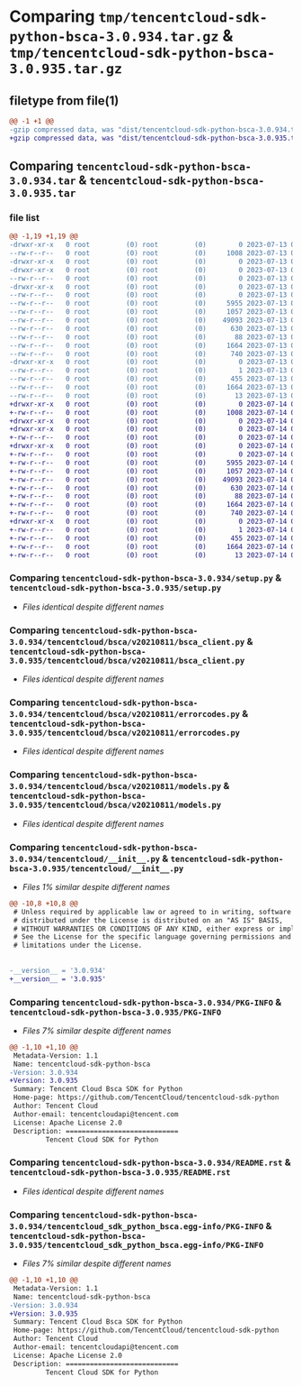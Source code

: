 # Comparing `tmp/tencentcloud-sdk-python-bsca-3.0.934.tar.gz` & `tmp/tencentcloud-sdk-python-bsca-3.0.935.tar.gz`

## filetype from file(1)

```diff
@@ -1 +1 @@
-gzip compressed data, was "dist/tencentcloud-sdk-python-bsca-3.0.934.tar", last modified: Thu Jul 13 00:16:28 2023, max compression
+gzip compressed data, was "dist/tencentcloud-sdk-python-bsca-3.0.935.tar", last modified: Fri Jul 14 00:18:06 2023, max compression
```

## Comparing `tencentcloud-sdk-python-bsca-3.0.934.tar` & `tencentcloud-sdk-python-bsca-3.0.935.tar`

### file list

```diff
@@ -1,19 +1,19 @@
-drwxr-xr-x   0 root         (0) root         (0)        0 2023-07-13 00:16:28.000000 tencentcloud-sdk-python-bsca-3.0.934/
--rw-r--r--   0 root         (0) root         (0)     1008 2023-07-13 00:16:27.000000 tencentcloud-sdk-python-bsca-3.0.934/setup.py
-drwxr-xr-x   0 root         (0) root         (0)        0 2023-07-13 00:16:28.000000 tencentcloud-sdk-python-bsca-3.0.934/tencentcloud/
-drwxr-xr-x   0 root         (0) root         (0)        0 2023-07-13 00:16:28.000000 tencentcloud-sdk-python-bsca-3.0.934/tencentcloud/bsca/
--rw-r--r--   0 root         (0) root         (0)        0 2023-07-13 00:16:27.000000 tencentcloud-sdk-python-bsca-3.0.934/tencentcloud/bsca/__init__.py
-drwxr-xr-x   0 root         (0) root         (0)        0 2023-07-13 00:16:28.000000 tencentcloud-sdk-python-bsca-3.0.934/tencentcloud/bsca/v20210811/
--rw-r--r--   0 root         (0) root         (0)        0 2023-07-13 00:16:27.000000 tencentcloud-sdk-python-bsca-3.0.934/tencentcloud/bsca/v20210811/__init__.py
--rw-r--r--   0 root         (0) root         (0)     5955 2023-07-13 00:16:27.000000 tencentcloud-sdk-python-bsca-3.0.934/tencentcloud/bsca/v20210811/bsca_client.py
--rw-r--r--   0 root         (0) root         (0)     1057 2023-07-13 00:16:27.000000 tencentcloud-sdk-python-bsca-3.0.934/tencentcloud/bsca/v20210811/errorcodes.py
--rw-r--r--   0 root         (0) root         (0)    49093 2023-07-13 00:16:27.000000 tencentcloud-sdk-python-bsca-3.0.934/tencentcloud/bsca/v20210811/models.py
--rw-r--r--   0 root         (0) root         (0)      630 2023-07-13 00:16:27.000000 tencentcloud-sdk-python-bsca-3.0.934/tencentcloud/__init__.py
--rw-r--r--   0 root         (0) root         (0)       88 2023-07-13 00:16:28.000000 tencentcloud-sdk-python-bsca-3.0.934/setup.cfg
--rw-r--r--   0 root         (0) root         (0)     1664 2023-07-13 00:16:28.000000 tencentcloud-sdk-python-bsca-3.0.934/PKG-INFO
--rw-r--r--   0 root         (0) root         (0)      740 2023-07-13 00:16:27.000000 tencentcloud-sdk-python-bsca-3.0.934/README.rst
-drwxr-xr-x   0 root         (0) root         (0)        0 2023-07-13 00:16:28.000000 tencentcloud-sdk-python-bsca-3.0.934/tencentcloud_sdk_python_bsca.egg-info/
--rw-r--r--   0 root         (0) root         (0)        1 2023-07-13 00:16:28.000000 tencentcloud-sdk-python-bsca-3.0.934/tencentcloud_sdk_python_bsca.egg-info/dependency_links.txt
--rw-r--r--   0 root         (0) root         (0)      455 2023-07-13 00:16:28.000000 tencentcloud-sdk-python-bsca-3.0.934/tencentcloud_sdk_python_bsca.egg-info/SOURCES.txt
--rw-r--r--   0 root         (0) root         (0)     1664 2023-07-13 00:16:28.000000 tencentcloud-sdk-python-bsca-3.0.934/tencentcloud_sdk_python_bsca.egg-info/PKG-INFO
--rw-r--r--   0 root         (0) root         (0)       13 2023-07-13 00:16:28.000000 tencentcloud-sdk-python-bsca-3.0.934/tencentcloud_sdk_python_bsca.egg-info/top_level.txt
+drwxr-xr-x   0 root         (0) root         (0)        0 2023-07-14 00:18:06.000000 tencentcloud-sdk-python-bsca-3.0.935/
+-rw-r--r--   0 root         (0) root         (0)     1008 2023-07-14 00:18:06.000000 tencentcloud-sdk-python-bsca-3.0.935/setup.py
+drwxr-xr-x   0 root         (0) root         (0)        0 2023-07-14 00:18:06.000000 tencentcloud-sdk-python-bsca-3.0.935/tencentcloud/
+drwxr-xr-x   0 root         (0) root         (0)        0 2023-07-14 00:18:06.000000 tencentcloud-sdk-python-bsca-3.0.935/tencentcloud/bsca/
+-rw-r--r--   0 root         (0) root         (0)        0 2023-07-14 00:18:06.000000 tencentcloud-sdk-python-bsca-3.0.935/tencentcloud/bsca/__init__.py
+drwxr-xr-x   0 root         (0) root         (0)        0 2023-07-14 00:18:06.000000 tencentcloud-sdk-python-bsca-3.0.935/tencentcloud/bsca/v20210811/
+-rw-r--r--   0 root         (0) root         (0)        0 2023-07-14 00:18:06.000000 tencentcloud-sdk-python-bsca-3.0.935/tencentcloud/bsca/v20210811/__init__.py
+-rw-r--r--   0 root         (0) root         (0)     5955 2023-07-14 00:18:06.000000 tencentcloud-sdk-python-bsca-3.0.935/tencentcloud/bsca/v20210811/bsca_client.py
+-rw-r--r--   0 root         (0) root         (0)     1057 2023-07-14 00:18:06.000000 tencentcloud-sdk-python-bsca-3.0.935/tencentcloud/bsca/v20210811/errorcodes.py
+-rw-r--r--   0 root         (0) root         (0)    49093 2023-07-14 00:18:06.000000 tencentcloud-sdk-python-bsca-3.0.935/tencentcloud/bsca/v20210811/models.py
+-rw-r--r--   0 root         (0) root         (0)      630 2023-07-14 00:18:06.000000 tencentcloud-sdk-python-bsca-3.0.935/tencentcloud/__init__.py
+-rw-r--r--   0 root         (0) root         (0)       88 2023-07-14 00:18:06.000000 tencentcloud-sdk-python-bsca-3.0.935/setup.cfg
+-rw-r--r--   0 root         (0) root         (0)     1664 2023-07-14 00:18:06.000000 tencentcloud-sdk-python-bsca-3.0.935/PKG-INFO
+-rw-r--r--   0 root         (0) root         (0)      740 2023-07-14 00:18:06.000000 tencentcloud-sdk-python-bsca-3.0.935/README.rst
+drwxr-xr-x   0 root         (0) root         (0)        0 2023-07-14 00:18:06.000000 tencentcloud-sdk-python-bsca-3.0.935/tencentcloud_sdk_python_bsca.egg-info/
+-rw-r--r--   0 root         (0) root         (0)        1 2023-07-14 00:18:06.000000 tencentcloud-sdk-python-bsca-3.0.935/tencentcloud_sdk_python_bsca.egg-info/dependency_links.txt
+-rw-r--r--   0 root         (0) root         (0)      455 2023-07-14 00:18:06.000000 tencentcloud-sdk-python-bsca-3.0.935/tencentcloud_sdk_python_bsca.egg-info/SOURCES.txt
+-rw-r--r--   0 root         (0) root         (0)     1664 2023-07-14 00:18:06.000000 tencentcloud-sdk-python-bsca-3.0.935/tencentcloud_sdk_python_bsca.egg-info/PKG-INFO
+-rw-r--r--   0 root         (0) root         (0)       13 2023-07-14 00:18:06.000000 tencentcloud-sdk-python-bsca-3.0.935/tencentcloud_sdk_python_bsca.egg-info/top_level.txt
```

### Comparing `tencentcloud-sdk-python-bsca-3.0.934/setup.py` & `tencentcloud-sdk-python-bsca-3.0.935/setup.py`

 * *Files identical despite different names*

### Comparing `tencentcloud-sdk-python-bsca-3.0.934/tencentcloud/bsca/v20210811/bsca_client.py` & `tencentcloud-sdk-python-bsca-3.0.935/tencentcloud/bsca/v20210811/bsca_client.py`

 * *Files identical despite different names*

### Comparing `tencentcloud-sdk-python-bsca-3.0.934/tencentcloud/bsca/v20210811/errorcodes.py` & `tencentcloud-sdk-python-bsca-3.0.935/tencentcloud/bsca/v20210811/errorcodes.py`

 * *Files identical despite different names*

### Comparing `tencentcloud-sdk-python-bsca-3.0.934/tencentcloud/bsca/v20210811/models.py` & `tencentcloud-sdk-python-bsca-3.0.935/tencentcloud/bsca/v20210811/models.py`

 * *Files identical despite different names*

### Comparing `tencentcloud-sdk-python-bsca-3.0.934/tencentcloud/__init__.py` & `tencentcloud-sdk-python-bsca-3.0.935/tencentcloud/__init__.py`

 * *Files 1% similar despite different names*

```diff
@@ -10,8 +10,8 @@
 # Unless required by applicable law or agreed to in writing, software
 # distributed under the License is distributed on an "AS IS" BASIS,
 # WITHOUT WARRANTIES OR CONDITIONS OF ANY KIND, either express or implied.
 # See the License for the specific language governing permissions and
 # limitations under the License.
 
 
-__version__ = '3.0.934'
+__version__ = '3.0.935'
```

### Comparing `tencentcloud-sdk-python-bsca-3.0.934/PKG-INFO` & `tencentcloud-sdk-python-bsca-3.0.935/PKG-INFO`

 * *Files 7% similar despite different names*

```diff
@@ -1,10 +1,10 @@
 Metadata-Version: 1.1
 Name: tencentcloud-sdk-python-bsca
-Version: 3.0.934
+Version: 3.0.935
 Summary: Tencent Cloud Bsca SDK for Python
 Home-page: https://github.com/TencentCloud/tencentcloud-sdk-python
 Author: Tencent Cloud
 Author-email: tencentcloudapi@tencent.com
 License: Apache License 2.0
 Description: ============================
         Tencent Cloud SDK for Python
```

### Comparing `tencentcloud-sdk-python-bsca-3.0.934/README.rst` & `tencentcloud-sdk-python-bsca-3.0.935/README.rst`

 * *Files identical despite different names*

### Comparing `tencentcloud-sdk-python-bsca-3.0.934/tencentcloud_sdk_python_bsca.egg-info/PKG-INFO` & `tencentcloud-sdk-python-bsca-3.0.935/tencentcloud_sdk_python_bsca.egg-info/PKG-INFO`

 * *Files 7% similar despite different names*

```diff
@@ -1,10 +1,10 @@
 Metadata-Version: 1.1
 Name: tencentcloud-sdk-python-bsca
-Version: 3.0.934
+Version: 3.0.935
 Summary: Tencent Cloud Bsca SDK for Python
 Home-page: https://github.com/TencentCloud/tencentcloud-sdk-python
 Author: Tencent Cloud
 Author-email: tencentcloudapi@tencent.com
 License: Apache License 2.0
 Description: ============================
         Tencent Cloud SDK for Python
```

